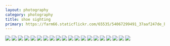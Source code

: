 ```yaml
---
layout: photography
category: photography
title: shoe sighting
primary: https://farm66.staticflickr.com/65535/54067299491_37aaf247de_b.jpg
---
```


<div class="gallery">
  <div class="row">
    <div class="column">
      <img src="https://farm66.staticflickr.com/65535/54067299491_37aaf247de_b.jpg">
      <img src="https://farm66.staticflickr.com/65535/54072448634_b8e0e245ab_b.jpg">
      <img src="https://farm66.staticflickr.com/65535/54067558133_588aa39d67_b.jpg">
      <img src="https://farm66.staticflickr.com/65535/54068967868_1d9e5fa78d_b.jpg">
      <img src="https://farm66.staticflickr.com/65535/54071238452_a85a97b734_b.jpg">
      <img src="https://farm66.staticflickr.com/65535/54067299526_1de7d16ab7_b.jpg">
      <img src="https://farm66.staticflickr.com/65535/54067629499_a3beba4e25_b.jpg">
      <img src="https://farm66.staticflickr.com/65535/54072121801_1528d7fc3e_b.jpg">
      <img src="https://farm66.staticflickr.com/65535/54071238932_843d903452_b.jpg">
      <img src="https://farm66.staticflickr.com/65535/54071238942_2deeaefa7e_b.jpg">
      <img src="https://farm66.staticflickr.com/65535/54072572300_2ceb3a6617_b.jpg">
      <img src="https://farm66.staticflickr.com/65535/54072572460_9d0fb1c334_b.jpg">
      <img src="https://farm66.staticflickr.com/65535/54067761235_913f77e741_b.jpg">
      <img src="https://farm66.staticflickr.com/65535/54083051335_b70d46908c_b.jpg">
      <img src="https://farm66.staticflickr.com/65535/54072448334_4bc4cf8982_b.jpg">
      <img src="https://farm66.staticflickr.com/65535/54072122116_c63474366f_b.jpg">
      <img src="https://farm66.staticflickr.com/65535/54072448409_d82085f88e_b.jpg">
      <img src="https://farm66.staticflickr.com/65535/54071238272_8f62d3d509_b.jpg">
      <img src="https://farm66.staticflickr.com/65535/54079414297_ee0b165463_b.jpg">
      <img src="https://farm66.staticflickr.com/65535/54072572900_235bc6b9f4_b.jpg">
    </div>
  </div>
</div>
